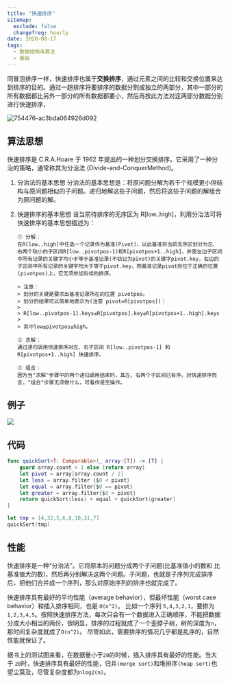 ```yaml
---
title: "快速排序"
sitemap:
  exclude: false
  changefreq: hourly
date: 2020-08-17
tags:
  - 数据结构与算法
  - 基础
---
```


同冒泡排序一样，快速排序也属于**交换排序**，通过元素之间的比较和交换位置来达到排序的目的。通过一趟排序将要排序的数据分割成独立的两部分，其中一部分的所有数据都比另外一部分的所有数据都要小，然后再按此方法对这两部分数据分别进行快速排序，

![754476-ac3bda064926d092](http://blog.oldbird.run/754476-ac3bda064926d092.gif)

## 算法思想

快速排序是 C.R.A.Hoare 于 1962 年提出的一种划分交换排序。它采用了一种分治的策略，通常称其为分治法 (Divide-and-ConquerMethod)。

1.  分治法的基本思想
    分治法的基本思想是：将原问题分解为若干个规模更小但结构与原问题相似的子问题。递归地解这些子问题，然后将这些子问题的解组合为原问题的解。

2.  快速排序的基本思想
    设当前待排序的无序区为 R[low..high]，利用分治法可将快速排序的基本思想描述为：

        ① 分解：
        在R[low..high]中任选一个记录作为基准(Pivot)，以此基准将当前无序区划分为左、右两个较小的子区间R[low..pivotpos-1)和R[pivotpos+1..high]，并使左边子区间中所有记录的关键字均小于等于基准记录(不妨记为pivot)的关键字pivot.key，右边的子区间中所有记录的关键字均大于等于pivot.key，而基准记录pivot则位于正确的位置(pivotpos)上，它无须参加后续的排序。

        > 注意：
        > 划分的关键是要求出基准记录所在的位置 pivotpos。
        > 划分的结果可以简单地表示为(注意 pivot=R[pivotpos])：
        >
        > R[low..pivotpos-1].keys≤R[pivotpos].key≤R[pivotpos+1..high].keys
        >
        > 其中low≤pivotpos≤high。

        ② 求解：
        通过递归调用快速排序对左、右子区间 R[low..pivotpos-1] 和 R[pivotpos+1..high] 快速排序。

        ③ 组合：
        因为当"求解"步骤中的两个递归调用结束时，其左、右两个子区间已有序。对快速排序而言，"组合"步骤无须做什么，可看作是空操作。

## 例子

![](http://blog.oldbird.run/15539988528666.jpg)

## 代码

```swift
func quickSort<T: Comparable>(_ array:[T]) -> [T] {
    guard array.count > 1 else {return array}
    let pivot = array[array.count / 2]
    let less = array.filter {$0 < pivot}
    let equal = array.filter{$0 == pivot}
    let greater = array.filter{$0 > pivot}
    return quickSort(less) + equal + quickSort(greater)
}

let tmp = [4,32,5,6,8,10,31,7]
quickSort(tmp)
```

## 性能

快速排序是一种“分治法”。它将原本的问题分成两个子问题(比基准值小的数和 比基准值大的数)，然后再分别解决这两个问题。子问题，也就是子序列完成排序后，把他们合并成一个序列，那么对原始序列的排序也就完成了。

快速排序具有最好的平均性能（average behavior），但最坏性能（worst case behavior）和插入排序相同，也是 `O(n^2)`。 比如一个序列 `5,4,3,2,1`，要排为 `1,2,3,4,5`。按照快速排序方法，每次只会有一个数据进入正确顺序，不能把数据分成大小相当的两份，很明显，排序的过程就成了一个歪脖子树，树的深度为`n`，那时间复杂度就成了`O(n^2)`。 尽管如此，需要排序的情况几乎都是乱序的，自然性能就保证了。

据书上的测试图来看，在数据量小于`20`的时候，插入排序具有最好的性能。当大于 `20`时，快速排序具有最好的性能，归并`(merge sort)`和堆排序`(heap sort)`也望尘莫及，尽管复杂度都为`nlog2(n)`。
